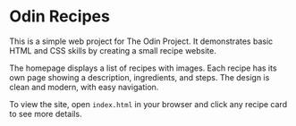 # Odin Recipes

This is a simple web project for The Odin Project. It demonstrates basic HTML and CSS skills by creating a small recipe website.

The homepage displays a list of recipes with images. Each recipe has its own page showing a description, ingredients, and steps. The design is clean and modern, with easy navigation.

To view the site, open `index.html` in your browser and click any recipe card to see more details.
